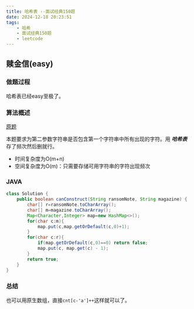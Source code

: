 ```yaml
---
title: 哈希表 --面试经典150题
date: 2024-12-18 20:23:51
tags:
    - 哈希
    - 面试经典150题
    - leetcode
---
```


## 赎金信(easy)
### 做题过程
哈希表已经easy至极了。

### 算法概述
[原题](https://leetcode.cn/problems/ransom-note/description/?envType=study-plan-v2&envId=top-interview-150)

本题要求为第二参数字符串是否包含第一个字符串中所有出现的字符。用 ***哈希表*** 存了频次然后删就行。
- 时间复杂度为O(m+n)
- 空间复杂度为O(m)：只需要存储可用字符串的字符出现频次

### JAVA
```java
class Solution {
    public boolean canConstruct(String ransomNote, String magazine) {
        char[] r=ransomNote.toCharArray();
        char[] m=magazine.toCharArray();
        Map<Character,Integer> map=new HashMap<>();
        for(char c:m){
            map.put(c,map.getOrDefault(c,0)+1);
        }
        for(char c:r){
            if(map.getOrDefault(c,0)==0) return false;
            map.put(c, map.get(c) - 1);
        }
        return true;
    }
}
```

### 总结
也可以用原生数组，直接`cnt[c-'a']++`这样就可以了。
 
